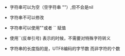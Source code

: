 
- 字符串可以为空（空字符串 ""）,但不会是nil

- 字符串不可以修改

- 字符串可以使用""或者 `` 赋值

- 使用``(反单引号) 表示的时候，不需要对特殊字符转义

- 字符串的长度指的是，UTF8编码的字节数 而非字符的个数